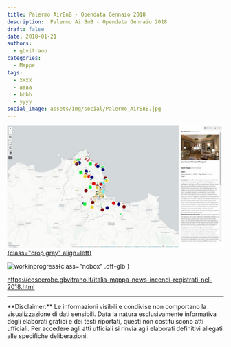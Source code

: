 ```yaml
---
title: Palermo AirBnB - Opendata Gennaio 2018
description:  Palermo AirBnB - Opendata Gennaio 2018
draft: false
date: 2018-01-21
authors:
  - gbvitrano
categories:
  - Mappe
tags:
  - xxxx
  - aaaa
  - bbbb
  - yyyy
social_image: assets/img/social/Palermo_AirBnB.jpg
--- 
```

<style>.md-typeset code { background-color: #fff0;} 
</style>
[![Palermo_AirBnB](Palermo_AirBnB.jpg "Palermo AirBnB - Opendata Gennaio 2018" ){class="crop gray" align=left}](index.md) 

![workinprogress](https://coseerobe.it/assets/img/workinprogress.jpg "Work in progress"){class="nobox" .off-glb }
<!-- more -->

https://coseerobe.gbvitrano.it/italia-mappa-news-incendi-registrati-nel-2018.html

<hr>
**Disclaimer:** Le informazioni visibili e condivise non comportano la visualizzazione di dati sensibili. Data la natura esclusivamente informativa degli elaborati grafici e dei testi riportati, questi non costituiscono atti ufficiali. Per accedere agli atti ufficiali si rinvia agli elaborati definitivi allegati alle specifiche deliberazioni.